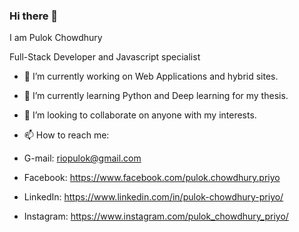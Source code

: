 ### Hi there 👋
I am Pulok Chowdhury 

Full-Stack Developer and Javascript specialist

- 🔭 I’m currently working on Web Applications and hybrid sites.
- 🌱 I’m currently learning Python and Deep learning for my thesis.
- 👯 I’m looking to collaborate on anyone with my interests.

- 📫 How to reach me:
- G-mail: riopulok@gmail.com
- Facebook: https://www.facebook.com/pulok.chowdhury.priyo
- LinkedIn: https://www.linkedin.com/in/pulok-chowdhury-priyo/
- Instagram: https://www.instagram.com/pulok_chowdhury_priyo/ 
 
